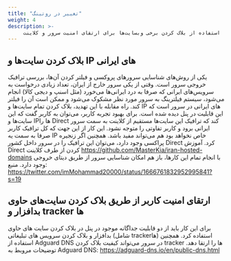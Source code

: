 ```yaml
---
title: "تغییر در روتینگ"
weight: 4
description: >-
     استفاده از بلاک کردن برخی وبسایت‌ها برای ارتقای امنیت سرور و کلاینت
---
```


## بلاک کردن سایت‌ها و IP های ایرانی

یکی از روش‌های شناسایی سرورهای پروکسی و فیلتر کردن آن‌ها، بررسی ترافیک خروجی سرور است. وقتی از یکی سرور خارج از ایران، تعداد زیادی درخواست به سرویس‌های ایرانی که صرفا به درد ایرانی‌ها می‌خورد (مثل اسنپ و دیجی کالا) انجام می‌شود، سیستم فیلترینگ به سرور مورد نظر مشکوک می‌شود و ممکن است آن را فیلتر کند. راه مقابله با این تهدید، بلاک کردن تمام سایت‌ها و IP های ایرانی در سرور است که این قابلیت در پنل دیده شده است.
برای بهبود تجربه کاربر، می‌توان به کاربر گفت که این سایت‌ها و IPها را Direct کند که ترافیک این سایت‌ها مستقیم از کلاینت به سمت سرور ایرانی برود و کاربر تفاوتی را متوجه نشود. این کار از این جهت که کل ترافیک کاربر صرفا به سمت یه IP خاص نخواهد بود هم می‌تواند مفید باشد. همچنین اگر زنجیره پراکسی وجود دارد، می‌توان این ترافیک را در سرور داخل کشور Direct کرد.
آموزش Direct کردن از طرف کلاینت
https://github.com/MasterKia/iran-hosted-domains
با انجام تمام این کارها، باز هم امکان شناسایی سرور از طریق دیتای خروجی وجود دارد. منبع:
https://twitter.com/imMohammad20000/status/1666761832952995841?s=19

## ارتقای امنیت کاربر از طریق بلاک کردن سایت‌های حاوی بدافزار و tracker ها
برای این کار باید از دو قابلیت جداگانه موجود در پنل در بلاک کردن سایت های حاوی بدافزار و بلاک کردن سرویس های تبلیغاتی (شامل trackerها) استفاده کرد. همچنین استفاده از Adguard DNS در سرور می‌تواند کیفیت بلاک کردن tracker ها را ارتقا دهد. توضیحات مروبط به Adguard DNS:
https://adguard-dns.io/en/public-dns.html
